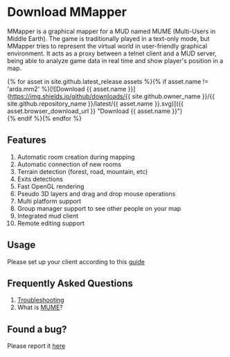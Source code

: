 Download MMapper
=========
MMapper is a graphical mapper for a MUD named MUME (Multi-Users in Middle
Earth). The game is traditionally played in a text-only mode, but MMapper tries
to represent the virtual world in user-friendly graphical environment. It acts
as a proxy between a telnet client and a MUD server, being able to analyze game
data in real time and show player's position in a map.

{% for asset in site.github.latest_release.assets %}{% if asset.name != 'arda.mm2' %}[![Download {{ asset.name }}](https://img.shields.io/github/downloads/{{ site.github.owner_name }}/{{ site.github.repository_name }}/latest/{{ asset.name }}.svg)]({{ asset.browser_download_url }} "Download {{ asset.name }}")  
{% endif %}{% endfor %}

## Features
1.  Automatic room creation during mapping
2.  Automatic connection of new rooms
3.  Terrain detection (forest, road, mountain, etc)
4.  Exits detections
5.  Fast OpenGL rendering
6.  Pseudo 3D layers and drag and drop mouse operations
7.  Multi platform support
8.  Group manager support to see other people on your map
9.  Integrated mud client
10.  Remote editing support

## Usage
Please set up your client according to this [guide](https://github.com/MUME/MMapper/wiki)

## Frequently Asked Questions
1.  [Troubleshooting](https://github.com/MUME/MMapper/wiki/Troubleshooting)
2.  What is [MUME](http://mume.org/mume.php)?

## Found a bug?
Please report it [here](https://github.com/MUME/MMapper/issues)
